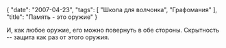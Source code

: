 {
   "date": "2007-04-23",
   "tags": [
      "Школа для волчонка",
      "Графомания"
   ],
   "title": "Память - это оружие"
}

И, как любое оружие, его можно повернуть в обе стороны. Скрытность -- защита как раз от этого оружия.
